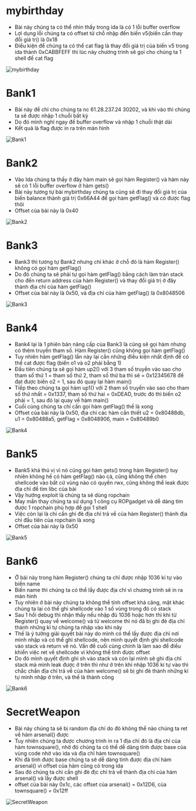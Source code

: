 # mybirthday
* Bài này chúng ta có thể nhìn thấy trong ida là có 1 lỗi buffer overflow
* Lợi dụng lỗi chúng ta có offset từ chỗ nhập đến biến v5(biến cần thay đổi giá trị) là 0x18
* Điều kiện để chúng ta có thể cat flag là thay đổi giá trị của biến v5 trong ida thành 0xCABBFEFF thì lúc này chương trình sẽ gọi cho chúng ta 1 shell để cat flag

![mybirthday](https://user-images.githubusercontent.com/51597903/119294483-c0b63580-bc7e-11eb-99a3-6cae9c997a05.png)


# Bank1
* Bài này đề chỉ cho chúng ta nc 61.28.237.24 30202, và khi vào thì chúng ta sẽ được nhập 1 chuỗi bất kỳ
* Do đó mình nghĩ ngay đế buffer overflow và nhập 1 chuỗi thật dài
* Kết quả là flag được in ra trên màn hình

![Bank1](https://user-images.githubusercontent.com/51597903/119293394-88155c80-bc7c-11eb-8da2-1b246954a470.png)


# Bank2
* Vào Ida chúng ta thấy ở đây hàm main sẽ gọi hàm Register() và hàm này sẽ có 1 lỗi buffer overflow ở hàm gets()
* Bài này tương tự bài mybirthday chúng ta cũng sẽ đi thay đổi giá trị của biến balance thành giá trị 0x66A44 để gọi hàm getFlag() và có được flag thôi
* Offset của bài này là 0x40

![Bank2](https://user-images.githubusercontent.com/51597903/119294825-8e590800-bc7f-11eb-8512-34d0c9376808.png)


# Bank3
* Bank3 thì tương tự Bank2 nhưng chỉ khác ở chỗ đó là hàm Register() không có gọi hàm getFlag()
* Do đó chúng ta sẽ phải tự gọi hàm getFlag() bằng cách làm tràn stack cho đến return address của hàm Register() và thay đổi giá trị ở đây thành địa chỉ của hàm getFlag()
* Offset của bài này là 0x50, và địa chỉ của hàm getFlag() là 0x8048506

![Bank3](https://user-images.githubusercontent.com/51597903/119294901-bb0d1f80-bc7f-11eb-884e-159d3cf20e8b.png)


# Bank4
* Bank4 lại là 1 phiên bản nâng cấp của Bank3 là cũng sẽ gọi hàm nhưng có thêm truyền tham số. Hàm Register() cũng không gọi hàm getFlag()
* Tuy nhiên hàm getFlag() lần này lại cần những điều kiện nhất định để có thể cat được flag (biến o1 và o2 phải bằng 1)
* Đầu tiên chúng ta sẽ gọi hàm up2() với 3 tham số truyền vào sao cho tham số thứ 1 = tham số thứ 2, tham số thứ ba thì sẽ = 0x12345678 để đạt được biến o2 = 1, sau đó quay lại hàm main()
* Tiếp theo chúng ta gọi hàm up1() với 2 tham số truyền vào sao cho tham số thứ nhất = 0x1337, tham số thứ hai = 0xDEAD, trước đó thì biến o2  phải = 1, sau đó lại quay về hàm main()
* Cuối cùng chúng ta chỉ cần gọi hàm getFlag() thế là xong 
* Offset của bài này là 0x50, địa chỉ các hàm cần thiết u2 = 0x80488db, u1 = 0x80488a5, getFlag = 0x8048906, main = 0x80489b0

![Bank4](https://user-images.githubusercontent.com/51597903/119295001-f4458f80-bc7f-11eb-9b82-de8fd9c7b85d.png)


# Bank5
* Bank5 khá thú vị vì nó cũng gọi hàm gets() trong hàm Register() tuy nhiên không hề có hàm getFlag() nào cả, cũng không thể chèn shellcode vào bất cứ vùng nào có quyền rwx, cũng không thể leak được địa chỉ để tìm libc của bài
* Vậy hướng exploit là chúng ta sẽ dùng ropchain
* May mắn thay chúng ta sử dụng 1 công cụ ROPgadget và dễ dàng tìm được 1 ropchain phù hợp để gọi 1 shell
* Việc còn lại là chỉ cần ghi đè địa chỉ trả về của hàm Register() thành địa chỉ đầu tiên của ropchain là xong
* Offset của bài này là 0x50

![Bank5](https://user-images.githubusercontent.com/51597903/119295078-1fc87a00-bc80-11eb-9afb-5bc3e7fae98c.png)


# Bank6
* Ở bài này trong hàm Register() chúng ta chỉ được nhập 1036 kí tự vào biến name
* Biến name thì chúng ta có thể lấy được địa chỉ vì chương trình sẽ in ra màn hình
* Tuy nhiên ở bài này chúng ta không thể tính offset khá căng, mặt khác chúng ta lại có thể ghi shellcode vào 1 số vùng trong đó có stack
* Sau 1 hồi debug thì nhận thấy nếu nhập đủ 1036 hoặc hơn thì khi từ Register() quay về welcome() và từ welcome thì nó đã bị ghi đè địa chỉ thành những kí tự chúng ta nhập vào khi nãy
* Thế là ý tưởng giải quyết bài này do mình có thể lấy được địa chỉ nơi mình nhập và có thể ghi shellcode, nên mình quyết định ghi shellcode vào stack và return về nó. Vấn đề cuối cùng chính là làm sao để điều khiển việc ret về shellcode vì không thể tính được offset
* Do đó mình quyết định ghi sh vào stack và còn lại mình sẽ ghi địa chỉ stack mà mình leak được ở trên thì như ở trên khi nhập 1036 kí tự vào thì chắc chắn địa chỉ trả về của hàm welcome() sẽ bị ghi đè thành những kí tự mình nhập ở trên, và thế là thành công

![Bank6](https://user-images.githubusercontent.com/51597903/119349830-d6504d00-bcc8-11eb-844d-0309b13b6e8c.png)


# SecretWeapon
* Bài này chúng ta sẽ bị random địa chỉ do đó không thể nào chúng ta ret về hàm arsenal() được
* Tuy nhiên chúng ta được chương trình in ra 1 địa chỉ đó là địa chỉ của hàm townsquare(), nhờ đó chúng ta có thể dễ dàng tính được base của vùng code nhờ vào ida và địa chỉ hàm townsquare()
* Khi đã tính được base chúng ta sẽ  dễ dàng tính được địa chỉ hàm arsenal() vì offset của hàm cũng có trong ida
* Sau đó chúng ta chỉ cần ghi đè địc chỉ trả về thành địa chỉ của hàm arsenal() và lấy được shell
* offset của bài này 0x1c, các offset của arsenal() = 0x12D6, của townsquare() = 0x12ff

![SecretWeapon](https://user-images.githubusercontent.com/51597903/119295368-da587c80-bc80-11eb-8d3f-613ab75e292d.png)